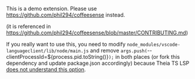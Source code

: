 This is a demo extension. Please use https://github.com/phil294/coffeesense instead.

(it is referenced in https://github.com/phil294/coffeesense/blob/master/CONTRIBUTING.md)

If you really want to use this, you need to modify `node_modules/vscode-languageclient/lib/node/main.js` and remove `args.push(`--clientProcessId=${process.pid.toString()}`);` in both places (or fork this dependency and update package.json accordingly) because Theia TS LSP [does not understand this option](https://github.com/microsoft/vscode-languageserver-node/issues/794).
